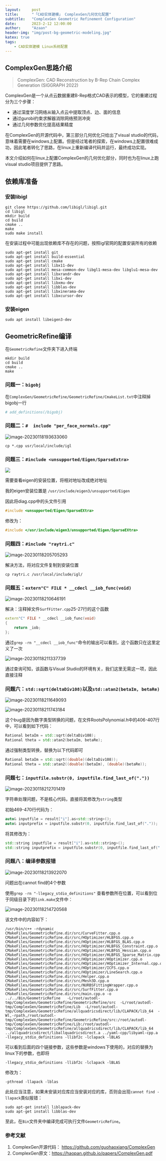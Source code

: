 ```yaml
---
layout:     post
title:      "「CAD实体建模」 ComplexGen几何优化配置"
subtitle:   "ComplexGen Geometric Refinement Configuration"
date:       2023-2-12 12:00:00
author:     "Azaan"
header-img: "img/post-bg-geometric-modeling.jpg"
katex: true
tags:
    - CAD实体建模 Linux系统配置
---
```






## ComplexGen思路介绍

> ComplexGen: CAD Reconstruction by B-Rep Chain Complex Generation (SIGGRAPH 2022)

ComplexGen是一个从点云数据重建B-Rep格式CAD表示的模型，它的重建过程分为三个步骤：

- 通过深度学习网络从输入点云中提取顶点、边、面的信息
- 通过gurobi约束求解器消除网络预测冲突
- 通过几何参数优化提高结果精度

在ComplexGen的开源代码中，第三部分几何优化只给出了visual studio的代码，意味着需要在windows上配置。但是经过笔者的探索，在windows上配置很难成功，因此笔者转化了思路，在linux上重新编译代码并运行，最终成功实现。

本文介绍如何在linux上配置ComplexGen的几何优化部分，同时也为在linux上跑visual studio项目提供了思路。



## 依赖库准备

### 安装libigl

```shell
git clone https://github.com/libigl/libigl.git
cd libigl
mkdir build
cd build
cmake ..
make
sudo make install
```

在安装过程中可能出现依赖库不存在的问题，按照igl官网的配置安装所有的依赖

```shell
sudo apt-get install git
sudo apt-get install build-essential
sudo apt-get install cmake
sudo apt-get install libx11-dev
sudo apt-get install mesa-common-dev libgl1-mesa-dev libglu1-mesa-dev
sudo apt-get install libxrandr-dev
sudo apt-get install libxi-dev
sudo apt-get install libxmu-dev
sudo apt-get install libblas-dev
sudo apt-get install libxinerama-dev
sudo apt-get install libxcursor-dev
```

### 安装eigen

```shell
sudo apt install libeigen3-dev
```



## GeometricRefine编译

在`GeometricRefine`文件夹下进入终端

```shell
mkdir build
cd build
cmake ..
make
```



### 问题一：`bigobj`

在`ComplexGen/GeometricRefine/GeometricRefine/CmakeList.txt`中注释掉bigobj一行

```cmake
# add_definitions(/bigobj)
```



### 问题二：`#  include "per_face_normals.cpp"`

![image-20230118193633060](https://azaan-zheng.github.io/img/2CAD/ComplexGen/image-20230118193633060.png)

```shell
cp *.cpp usr/local/include/igl
```



### 问题三：`#include <unsupported/Eigen/SparseExtra>`

![](https://azaan-zheng.github.io/img/2CAD/ComplexGen/2023-01-18-20-42-22.png)

需要查看eigen的安装位置，将相对地址改成绝对地址

我的eigen安装位置是 `/usr/include/eigen3/unsupported/Eigen`

因此将diag.cpp中的头文件引用

```c
#include <unsupported/Eigen/SparseEXtra>
```

修改为：

```c
#include </usr/include/eigen3/unsupported/Eigen/SparseEXtra>
```



### 问题四：`#include "raytri.c"`

![image-20230118205705293](https://azaan-zheng.github.io/img/2CAD/ComplexGen/image-20230118205705293.png)

解决方法，将对应文件复制到安装位置

```
cp raytri.c /usr/local/include/igl/
```



### 问题五：`extern"C" FILE * __cdecl __iob_func(void)`

![image-20230118210646191](https://azaan-zheng.github.io/img/2CAD/ComplexGen/image-20230118210646191.png)

解决：注释掉文件`SurfFitter.cpp`25-27行的这个函数

```cpp
extern"C" FILE * __cdecl __iob_func(void)
{
	return _iob;
};
```

通过`grep -rn "__cdecl __iob_func"`命令的输出可以看到，这个函数只在这里定义了一次

![image-20230118211337739](https://azaan-zheng.github.io/img/2CAD/ComplexGen/image-20230118211337739.png)

通过查询可知，该函数与Visual Studio的环境有关，我们这里无需这一项，因此直接注释



### 问题六：`std::sqrt(deltaDiv108)`以及`std::atan2(betaIm, betaRe)`

![image-20230118211649093](https://azaan-zheng.github.io/img/2CAD/ComplexGen/image-20230118211649093.png)

![image-20230118211743184](https://azaan-zheng.github.io/img/2CAD/ComplexGen/image-20230118211743184.png)

这个bug是因为数字类型转换的问题，在文件RootsPolynomial.h中的406-407行中，可以看到如下代码：

```cpp
Rational betaIm = std::sqrt(deltaDiv108);
Rational theta = std::atan2(betaIm, betaRe);
```

通过强制类型转换，替换为以下代码即可

```cpp
Rational betaIm = std::sqrt((double)(deltaDiv108));
Rational theta = std::atan2((double)(betaIm), (double)(betaRe));
```



### 问题七：`inputfile.substr(0, inputfile.find_last_of("."))`

![image-20230118212701419](https://azaan-zheng.github.io/img/2CAD/ComplexGen/image-20230118212701419.png)

字符串处理问题，不是核心代码，直接将其修改为`string`类型

初始469-470行代码为：

```c++
auto& inputfile = result["i"].as<std::string>();
auto& inputprefix = inputfile.substr(0, inputfile.find_last_of("."));
```

将其修改为：

```cpp
std::string inputfile = result["i"].as<std::string>();
std::string inputprefix = inputfile.substr(0, inputfile.find_last_of("."));
```



### 问题八：编译参数报错

![image-20230118213922070](https://azaan-zheng.github.io/img/2CAD/ComplexGen/image-20230118213922070.png)

问题出在cannot find的4个参数

使用`grep -rn "-llegacy_stdio_definitions"` 查看参数所在位置，可以看到位于同级目录下的`link.make`文件中：

![image-20230118214720568](https://azaan-zheng.github.io/img/2CAD/ComplexGen/image-20230118214720568.png)

该文件中的内容如下：

```
/usr/bin/c++ -rdynamic CMakeFiles/GeometricRefine.dir/src/CurveFitter.cpp.o CMakeFiles/GeometricRefine.dir/src/HOptimizer/HLBFGS.cpp.o CMakeFiles/GeometricRefine.dir/src/HOptimizer/HLBFGS_BLAS.cpp.o CMakeFiles/GeometricRefine.dir/src/HOptimizer/HLBFGS_Constraint.cpp.o CMakeFiles/GeometricRefine.dir/src/HOptimizer/HLBFGS_Hessian.cpp.o CMakeFiles/GeometricRefine.dir/src/HOptimizer/HLBFGS_Sparse_Matrix.cpp.o CMakeFiles/GeometricRefine.dir/src/HOptimizer/HOptimizer.cpp.o CMakeFiles/GeometricRefine.dir/src/HOptimizer/HOptimizer_Internal.cpp.o CMakeFiles/GeometricRefine.dir/src/HOptimizer/ICFS.cpp.o CMakeFiles/GeometricRefine.dir/src/HOptimizer/LineSearch.cpp.o CMakeFiles/GeometricRefine.dir/src/Helper.cpp.o CMakeFiles/GeometricRefine.dir/src/Mesh3D.cpp.o CMakeFiles/GeometricRefine.dir/src/NURBSFittingWrapper.cpp.o CMakeFiles/GeometricRefine.dir/src/SurfFitter.cpp.o CMakeFiles/GeometricRefine.dir/src/main.cpp.o -o ../../Bin/GeometricRefine   -L/root/autodl-tmp/ComplexGen/GeometricRefine/GeometricRefine/src  -L/root/autodl-tmp/ComplexGen/GeometricRefine/Lib  -L/root/autodl-tmp/ComplexGen/GeometricRefine/allquadricsdirect/lib/CLAPACK/lib_64  -Wl,-rpath,/root/autodl-tmp/ComplexGen/GeometricRefine/GeometricRefine/src:/root/autodl-tmp/ComplexGen/GeometricRefine/Lib:/root/autodl-tmp/ComplexGen/GeometricRefine/allquadricsdirect/lib/CLAPACK/lib_64 ../allquadricsdirect/liballquadricsdirect.a ../yaml-cpp/libyaml-cpp.a -llegacy_stdio_definitions -llibf2c -lclapack -lBLAS 
```

可以看到后面的四个链接参数，这些参数是windows下使用的，对应的替换为linux下的参数，也即将

```
-llegacy_stdio_definitions -llibf2c -lclapack -lBLAS
```

修改为：

```
-pthread -llapack -lblas
```

此处应当注意，如果未安装对应库应当安装对应的库，否则会出现`cannot find -llapack`类似报错：

```shell
sudo apt-get install liblapack-dev
sudo apt-get install libblas-dev
```



至此，在`Bin`文件夹中编译完成可执行文件`GeometricRefine`。



### 参考文献

1. ComplexGen开源代码： https://github.com/guohaoxiang/ComplexGen
2. ComplexGen原文：https://haopan.github.io/papers/ComplexGen.pdf
